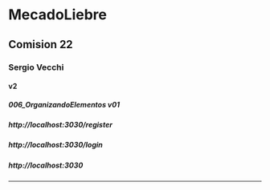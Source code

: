 #  MecadoLiebre
## Comision 22 
### Sergio Vecchi 
#### v2
##### 006_OrganizandoElementos v01


##### http://localhost:3030/register
##### http://localhost:3030/login 

##### http://localhost:3030

---
